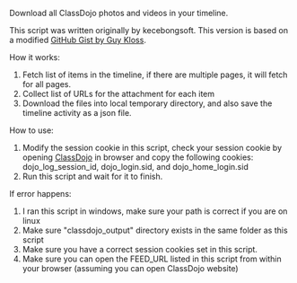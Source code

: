 Download all ClassDojo photos and videos in your timeline.

This script was written originally by kecebongsoft. This version is based on a modified [GitHub Gist by Guy Kloss](https://gist.github.com/dedy-purwanto/6ad1fa7c702981f35f25da780c50914d).

How it works:

1. Fetch list of items in the timeline, if there are multiple pages,
   it will fetch for all pages.
2. Collect list of URLs for the attachment for each item
3. Download the files into local temporary directory, and also save
   the timeline activity as a json file.

How to use:

1. Modify the session cookie in this script, check your session cookie
   by opening [ClassDojo](https://www.classdojo.com) in browser and copy the following cookies:
   dojo_log_session_id, dojo_login.sid, and dojo_home_login.sid
2. Run this script and wait for it to finish.

If error happens:

1. I ran this script in windows, make sure your path is correct if you
   are on linux
2. Make sure "classdojo_output" directory exists in the same folder as
   this script
3. Make sure you have a correct session cookies set in this script.
4. Make sure you can open the FEED_URL listed in this script from
   within your browser (assuming you can open ClassDojo website)